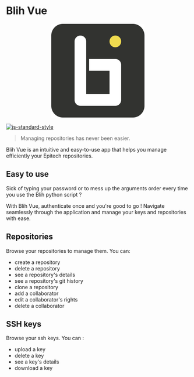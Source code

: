 # Blih Vue

<p align="center">
  <img src='build/icons/src/logo-grey.svg' alt='logo' width='256'/>
</p>

[![js-standard-style](https://img.shields.io/badge/code%20style-standard-brightgreen.svg?style=flat-square)](http://standardjs.com)

> Managing repositories has never been easier.

Blih Vue is an intuitive and easy-to-use app that helps you manage efficiently your Epitech repositories.

## Easy to use

Sick of typing your password or to mess up the arguments order every time you use the Blih python script ?

With Blih Vue, authenticate once and you're good to go ! Navigate seamlessly through the application and manage your keys and repositories with ease.

## Repositories

Browse your repositories to manage them. You can:
* create a repository
* delete a repository
* see a repository's details
* see a repository's git history
* clone a repository
* add a collaborator
* edit a collaborator's rights
* delete a collaborator

## SSH keys

Browse your ssh keys. You can :
* upload a key
* delete a key
* see a key's details
* download a key
